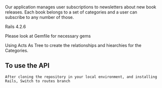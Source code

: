 Our application manages user subscriptions to newsletters about new book releases.
Each book belongs to a set of categories and a user can subscribe to any number of those.



Rails 4.2.6

Please look at Gemfile for necessary gems

Using Acts As Tree to create the relationships and hiearchies for the Categories.


## To use the API

`After cloning the repository in your local environment, and installing Rails,
Switch to routes branch`








